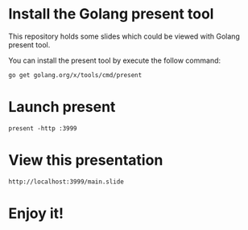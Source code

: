# Install the Golang present tool

This repository holds some slides which could be viewed with Golang present tool.

You can install the present tool by execute the follow command:

    go get golang.org/x/tools/cmd/present

# Launch present

    present -http :3999

# View this presentation

    http://localhost:3999/main.slide

# Enjoy it!
